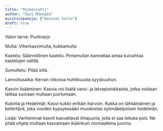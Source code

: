 ```yaml
---
title: "Peikonlehti"
author: "Suvi Mäenpää"
muistiinpanoja: ["Kasvien hoito"]
draft: true
---
```


Valon tarve: Puolivarjo

Multa: Viherkasvimulta, kukkamulta

Kastelu: Säännöllinen kastelu. Pintamullan kannattaa antaa kuivahtaa kastelujen välillä.

Sumuttelu: Pitää siitä.

Lannoitusaika: Kerran viikossa huhtikuusta syyskuuhun.

Kasvin lisääminen: Kasvia voi lisätä varsi- ja latvapistokkaista, jotka voidaan laittaa suoraan multaan juurtumaan. 

Kukinta ja Hedelmät: Kasvi kukkii erittäin harvoin. Kukka on tähkämäinen ja kellertävä, joka vuoden kypsyessään muodostaa syömäkelpoisen hedelmän.

Lisää: Vanhemmat kasvit kasvattavat ilmajuuria, joita ei saa leikata pois. Ne pitää ohjata multaan kasvamaan ikäänkuin normaaleina juurina.
